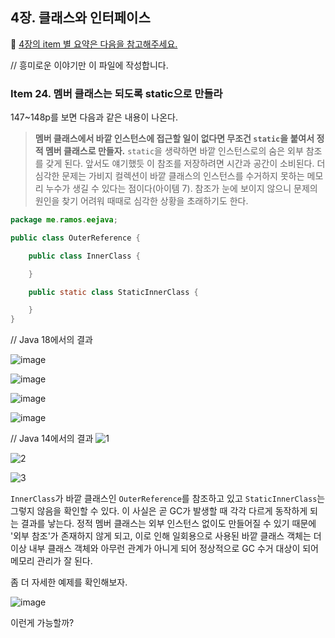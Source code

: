 ## 4장. 클래스와 인터페이스
📌 [4장의 item 별 요약은 다음을 참고해주세요.](https://github.com/alanhakhyeonsong/LetsReadBooks/tree/master/Effective%20Java%203E/contents/chapter04)

// 흥미로운 이야기만 이 파일에 작성합니다.

### Item 24. 멤버 클래스는 되도록 static으로 만들라

147~148p를 보면 다음과 같은 내용이 나온다.

> **멤버 클래스에서 바깥 인스턴스에 접근할 일이 없다면 무조건 `static`을 붙여서 정적 멤버 클래스로 만들자.** `static`을 생략하면 바깥 인스턴스로의 숨은 외부 참조를 갖게 된다. 앞서도 얘기했듯 이 참조를 저장하려면 시간과 공간이 소비된다. 더 심각한 문제는 가비지 컬렉션이 바깥 클래스의 인스턴스를 수거하지 못하는 메모리 누수가 생길 수 있다는 점이다(아이템 7). 참조가 눈에 보이지 않으니 문제의 원인을 찾기 어려워 때때로 심각한 상황을 초래하기도 한다.

```java
package me.ramos.eejava;

public class OuterReference {

    public class InnerClass {

    }

    public static class StaticInnerClass {

    }
}
```

// Java 18에서의 결과

![image](https://github.com/alanhakhyeonsong/LetsReadBooks/assets/60968342/f24756c1-9808-4b8e-91e2-5df6a9d31578)

![image](https://github.com/alanhakhyeonsong/LetsReadBooks/assets/60968342/3c35b7f8-e390-4a8e-97b6-809af3eefa2b)

![image](https://github.com/alanhakhyeonsong/LetsReadBooks/assets/60968342/ddc6d5d1-5e30-45e2-bdfa-693b8309967b)

![image](https://github.com/alanhakhyeonsong/LetsReadBooks/assets/60968342/0f801afd-dddc-492b-ae3a-b777f7143caa)

// Java 14에서의 결과
![1](https://github.com/alanhakhyeonsong/LetsReadBooks/assets/60968342/d362cf15-75a0-48f1-89b1-536d9c87fbf1)

![2](https://github.com/alanhakhyeonsong/LetsReadBooks/assets/60968342/aeff6d11-7be1-464d-9aa9-1e04058ba632)

![3](https://github.com/alanhakhyeonsong/LetsReadBooks/assets/60968342/97063400-2b89-458f-b138-37ceb891d0b2)

`InnerClass`가 바깥 클래스인 `OuterReference`를 참조하고 있고 `StaticInnerClass`는 그렇지 않음을 확인할 수 있다. 이 사실은 곧 GC가 발생할 때 각각 다르게 동작하게 되는 결과를 낳는다. 정적 멤버 클래스는 외부 인스턴스 없이도 만들어질 수 있기 때문에 '외부 참조'가 존재하지 않게 되고, 이로 인해 일회용으로 사용된 바깥 클래스 객체는 더이상 내부 클래스 객체와 아무런 관계가 아니게 되어 정상적으로 GC 수거 대상이 되어 메모리 관리가 잘 된다.

좀 더 자세한 예제를 확인해보자.

![image](https://github.com/alanhakhyeonsong/LetsReadBooks/assets/60968342/3420d016-afb7-45d1-ab8a-0d23bcc90b49)

이런게 가능할까?